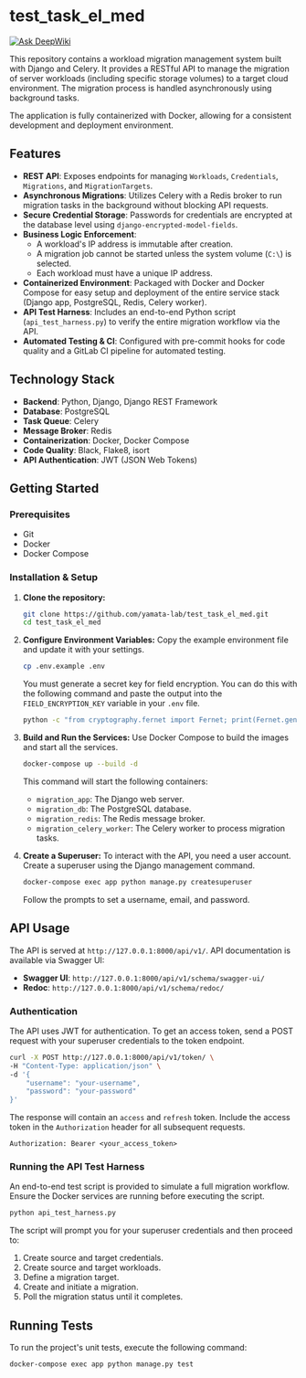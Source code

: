 # test_task_el_med
[![Ask DeepWiki](https://devin.ai/assets/askdeepwiki.png)](https://deepwiki.com/yamata-lab/test_task_el_med)

This repository contains a workload migration management system built with Django and Celery. It provides a RESTful API to manage the migration of server workloads (including specific storage volumes) to a target cloud environment. The migration process is handled asynchronously using background tasks.

The application is fully containerized with Docker, allowing for a consistent development and deployment environment.

## Features

*   **REST API**: Exposes endpoints for managing `Workloads`, `Credentials`, `Migrations`, and `MigrationTargets`.
*   **Asynchronous Migrations**: Utilizes Celery with a Redis broker to run migration tasks in the background without blocking API requests.
*   **Secure Credential Storage**: Passwords for credentials are encrypted at the database level using `django-encrypted-model-fields`.
*   **Business Logic Enforcement**:
    *   A workload's IP address is immutable after creation.
    *   A migration job cannot be started unless the system volume (`C:\`) is selected.
    *   Each workload must have a unique IP address.
*   **Containerized Environment**: Packaged with Docker and Docker Compose for easy setup and deployment of the entire service stack (Django app, PostgreSQL, Redis, Celery worker).
*   **API Test Harness**: Includes an end-to-end Python script (`api_test_harness.py`) to verify the entire migration workflow via the API.
*   **Automated Testing & CI**: Configured with pre-commit hooks for code quality and a GitLab CI pipeline for automated testing.

## Technology Stack

*   **Backend**: Python, Django, Django REST Framework
*   **Database**: PostgreSQL
*   **Task Queue**: Celery
*   **Message Broker**: Redis
*   **Containerization**: Docker, Docker Compose
*   **Code Quality**: Black, Flake8, isort
*   **API Authentication**: JWT (JSON Web Tokens)

## Getting Started

### Prerequisites

*   Git
*   Docker
*   Docker Compose

### Installation & Setup

1.  **Clone the repository:**
    ```bash
    git clone https://github.com/yamata-lab/test_task_el_med.git
    cd test_task_el_med
    ```

2.  **Configure Environment Variables:**
    Copy the example environment file and update it with your settings.
    ```bash
    cp .env.example .env
    ```
    You must generate a secret key for field encryption. You can do this with the following command and paste the output into the `FIELD_ENCRYPTION_KEY` variable in your `.env` file.
    ```bash
    python -c "from cryptography.fernet import Fernet; print(Fernet.generate_key().decode())"
    ```

3.  **Build and Run the Services:**
    Use Docker Compose to build the images and start all the services.
    ```bash
    docker-compose up --build -d
    ```
    This command will start the following containers:
    *   `migration_app`: The Django web server.
    *   `migration_db`: The PostgreSQL database.
    *   `migration_redis`: The Redis message broker.
    *   `migration_celery_worker`: The Celery worker to process migration tasks.

4.  **Create a Superuser:**
    To interact with the API, you need a user account. Create a superuser using the Django management command.
    ```bash
    docker-compose exec app python manage.py createsuperuser
    ```
    Follow the prompts to set a username, email, and password.

## API Usage

The API is served at `http://127.0.0.1:8000/api/v1/`. API documentation is available via Swagger UI:

*   **Swagger UI**: `http://127.0.0.1:8000/api/v1/schema/swagger-ui/`
*   **Redoc**: `http://127.0.0.1:8000/api/v1/schema/redoc/`

### Authentication

The API uses JWT for authentication. To get an access token, send a POST request with your superuser credentials to the token endpoint.

```bash
curl -X POST http://127.0.0.1:8000/api/v1/token/ \
-H "Content-Type: application/json" \
-d '{
    "username": "your-username",
    "password": "your-password"
}'
```

The response will contain an `access` and `refresh` token. Include the access token in the `Authorization` header for all subsequent requests.

```
Authorization: Bearer <your_access_token>
```

### Running the API Test Harness

An end-to-end test script is provided to simulate a full migration workflow. Ensure the Docker services are running before executing the script.

```bash
python api_test_harness.py
```

The script will prompt you for your superuser credentials and then proceed to:
1.  Create source and target credentials.
2.  Create source and target workloads.
3.  Define a migration target.
4.  Create and initiate a migration.
5.  Poll the migration status until it completes.

## Running Tests

To run the project's unit tests, execute the following command:

```bash
docker-compose exec app python manage.py test
